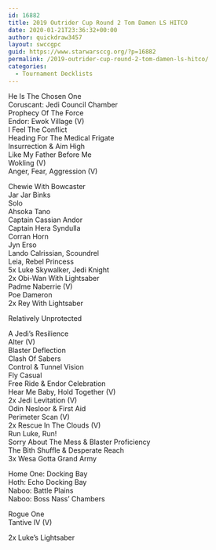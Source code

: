 ```yaml
---
id: 16882
title: 2019 Outrider Cup Round 2 Tom Damen LS HITCO
date: 2020-01-21T23:36:32+00:00
author: quickdraw3457
layout: swccgpc
guid: https://www.starwarsccg.org/?p=16882
permalink: /2019-outrider-cup-round-2-tom-damen-ls-hitco/
categories:
  - Tournament Decklists
---
```

He Is The Chosen One  
Coruscant: Jedi Council Chamber  
Prophecy Of The Force  
Endor: Ewok Village (V)  
I Feel The Conflict  
Heading For The Medical Frigate  
Insurrection & Aim High  
Like My Father Before Me  
Wokling (V)  
Anger, Fear, Aggression (V)  
  
Chewie With Bowcaster  
Jar Jar Binks  
Solo  
Ahsoka Tano  
Captain Cassian Andor  
Captain Hera Syndulla  
Corran Horn  
Jyn Erso  
Lando Calrissian, Scoundrel  
Leia, Rebel Princess  
5x Luke Skywalker, Jedi Knight  
2x Obi-Wan With Lightsaber  
Padme Naberrie (V)  
Poe Dameron  
2x Rey With Lightsaber  
  
Relatively Unprotected  
  
A Jedi&#8217;s Resilience  
Alter (V)  
Blaster Deflection  
Clash Of Sabers  
Control & Tunnel Vision  
Fly Casual  
Free Ride & Endor Celebration  
Hear Me Baby, Hold Together (V)  
2x Jedi Levitation (V)  
Odin Nesloor & First Aid&nbsp;  
Perimeter Scan (V)  
2x Rescue In The Clouds (V)  
Run Luke, Run!  
Sorry About The Mess & Blaster Proficiency  
The Bith Shuffle & Desperate Reach  
3x Wesa Gotta Grand Army  
  
Home One: Docking Bay  
Hoth: Echo Docking Bay  
Naboo: Battle Plains  
Naboo: Boss Nass&#8217; Chambers  
  
Rogue One  
Tantive IV (V)  
  
2x Luke&#8217;s Lightsaber
